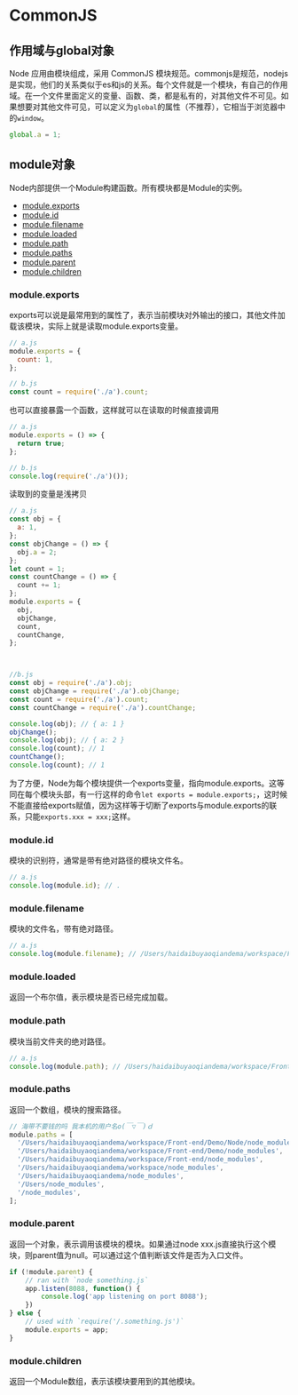 # CommonJS

## 作用域与global对象

Node 应用由模块组成，采用 CommonJS 模块规范。commonjs是规范，nodejs是实现，他们的关系类似于es和js的关系。每个文件就是一个模块，有自己的作用域。在一个文件里面定义的变量、函数、类，都是私有的，对其他文件不可见。如果想要对其他文件可见，可以定义为`global`的属性（不推荐），它相当于浏览器中的`window`。

```js
global.a = 1;
```

## module对象

Node内部提供一个Module构建函数。所有模块都是Module的实例。

- [module.exports](#exports)
- [module.id](#id)
- [module.filename](#filename)
- [module.loaded](#loaded)
- [module.path](#path)
- [module.paths](#paths)
- [module.parent](#parent)
- [module.children](#children)

<h3 id="exports">module.exports</h3>

exports可以说是最常用到的属性了，表示当前模块对外输出的接口，其他文件加载该模块，实际上就是读取module.exports变量。

```js
// a.js
module.exports = {
  count: 1,
};

// b.js
const count = require('./a').count;
```

也可以直接暴露一个函数，这样就可以在读取的时候直接调用

```js
// a.js
module.exports = () => {
  return true;
};

// b.js
console.log(require('./a')());
```

读取到的变量是浅拷贝

```js
// a.js
const obj = {
  a: 1,
};
const objChange = () => {
  obj.a = 2;
};
let count = 1;
const countChange = () => {
  count += 1;
};
module.exports = {
  obj,
  objChange,
  count,
  countChange,
};



//b.js
const obj = require('./a').obj;
const objChange = require('./a').objChange;
const count = require('./a').count;
const countChange = require('./a').countChange;

console.log(obj); // { a: 1 }
objChange();
console.log(obj); // { a: 2 }
console.log(count); // 1
countChange();
console.log(count); // 1
```

为了方便，Node为每个模块提供一个exports变量，指向module.exports。这等同在每个模块头部，有一行这样的命令`let exports = module.exports;`，这时候不能直接给exports赋值，因为这样等于切断了exports与module.exports的联系，只能`exports.xxx = xxx;`这样。

<h3 id="id">module.id</h3>

模块的识别符，通常是带有绝对路径的模块文件名。

```js
// a.js
console.log(module.id); // .
```

<h3 id="filename">module.filename</h3>

模块的文件名，带有绝对路径。

```js
// a.js
console.log(module.filename); // /Users/haidaibuyaoqiandema/workspace/Front-end/Demo/Node/d.js
```

<h3 id="loaded">module.loaded</h3>

返回一个布尔值，表示模块是否已经完成加载。

<h3 id="path">module.path</h3>

模块当前文件夹的绝对路径。

```js
// a.js
console.log(module.path); // /Users/haidaibuyaoqiandema/workspace/Front-end/Demo/Node
```

<h3 id="paths">module.paths</h3>

返回一个数组，模块的搜索路径。

```js
// 海带不要钱的吗 我本机的用户名o(￣▽￣)ｄ
module.paths = [
  '/Users/haidaibuyaoqiandema/workspace/Front-end/Demo/Node/node_modules',
  '/Users/haidaibuyaoqiandema/workspace/Front-end/Demo/node_modules',
  '/Users/haidaibuyaoqiandema/workspace/Front-end/node_modules',
  '/Users/haidaibuyaoqiandema/workspace/node_modules',
  '/Users/haidaibuyaoqiandema/node_modules',
  '/Users/node_modules',
  '/node_modules',
];
```

<h3 id="parent">module.parent</h3>

返回一个对象，表示调用该模块的模块。如果通过node xxx.js直接执行这个模块，则parent值为null。可以通过这个值判断该文件是否为入口文件。

```js
if (!module.parent) {
    // ran with `node something.js`
    app.listen(8088, function() {
        console.log('app listening on port 8088');
    })
} else {
    // used with `require('/.something.js')`
    module.exports = app;
}
```

<h3 id="children">module.children</h3>

 返回一个Module数组，表示该模块要用到的其他模块。
